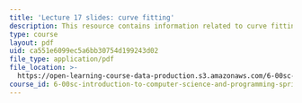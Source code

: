 ```yaml
---
title: 'Lecture 17 slides: curve fitting'
description: This resource contains information related to curve fitting.
type: course
layout: pdf
uid: ca551e6099ec5a6bb30754d199243d02
file_type: application/pdf
file_location: >-
  https://open-learning-course-data-production.s3.amazonaws.com/6-00sc-introduction-to-computer-science-and-programming-spring-2011/ca551e6099ec5a6bb30754d199243d02_MIT6_00SCS11_lec17_slides.pdf
course_id: 6-00sc-introduction-to-computer-science-and-programming-spring-2011
---
```

